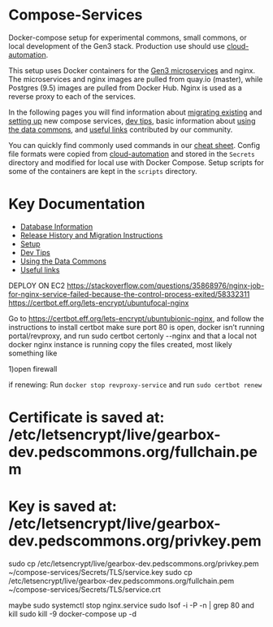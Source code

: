 Compose-Services
===

Docker-compose setup for experimental commons, small commons, or local development of the Gen3 stack. Production use should use [cloud-automation](https://github.com/uc-cdis/cloud-automation).

This setup uses Docker containers for the [Gen3 microservices](https://github.com/uc-cdis/) and nginx. The microservices and nginx images are pulled from quay.io (master), while Postgres (9.5) images are pulled from Docker Hub. Nginx is used as a reverse proxy to each of the services. 

In the following pages you will find information about [migrating existing](docs/release_history.md) and [setting up](docs/setup.md) new compose services, [dev tips](docs/dev_tips.md), basic information about [using the data commons](docs/using_the_commons.md), and [useful links](docs/useful_links.md) contributed by our community. 

You can quickly find commonly used commands in our [cheat sheet](./docs/cheat_sheet.md). Config file formats were copied from [cloud-automation](https://github.com/uc-cdis/cloud-automation) and stored in the `Secrets` directory and modified for local use with Docker Compose. Setup scripts for some of the containers are kept in the `scripts` directory.


# Key Documentation

* [Database Information](docs/database_information.md)
* [Release History and Migration Instructions](docs/release_history.md)
* [Setup](docs/setup.md)
* [Dev Tips](docs/dev_tips.md)
* [Using the Data Commons](docs/using_the_commons.md)
* [Useful links](docs/useful_links.md)


DEPLOY ON EC2
https://stackoverflow.com/questions/35868976/nginx-job-for-nginx-service-failed-because-the-control-process-exited/58332311
https://certbot.eff.org/lets-encrypt/ubuntufocal-nginx

Go to https://certbot.eff.org/lets-encrypt/ubuntubionic-nginx, and follow the instructions to install certbot
make sure port 80 is open, docker isn’t running portal/revproxy, and run sudo certbot certonly --nginx and that a local not docker nginx instance is running
copy the files created, most likely something like

1)open firewall

if renewing:
Run `docker stop revproxy-service` and run `sudo certbot renew`

# Certificate is saved at: /etc/letsencrypt/live/gearbox-dev.pedscommons.org/fullchain.pem
# Key is saved at:         /etc/letsencrypt/live/gearbox-dev.pedscommons.org/privkey.pem
sudo cp /etc/letsencrypt/live/gearbox-dev.pedscommons.org/privkey.pem ~/compose-services/Secrets/TLS/service.key
sudo cp /etc/letsencrypt/live/gearbox-dev.pedscommons.org/fullchain.pem ~/compose-services/Secrets/TLS/service.crt

maybe sudo systemctl stop nginx.service
sudo lsof -i -P -n | grep 80 and kill
sudo kill -9
docker-compose up -d